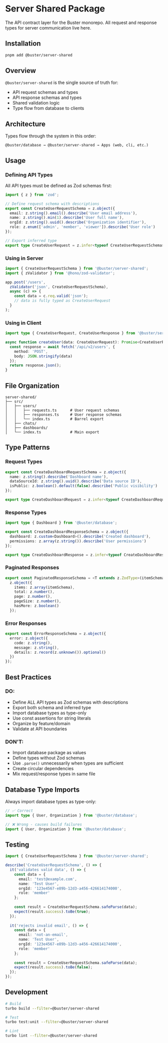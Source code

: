 # Server Shared Package

The API contract layer for the Buster monorepo. All request and response types for server communication live here.

## Installation

```bash
pnpm add @buster/server-shared
```

## Overview

`@buster/server-shared` is the single source of truth for:
- API request schemas and types
- API response schemas and types  
- Shared validation logic
- Type flow from database to clients

## Architecture

Types flow through the system in this order:
```
@buster/database → @buster/server-shared → Apps (web, cli, etc.)
```

## Usage

### Defining API Types

All API types must be defined as Zod schemas first:

```typescript
import { z } from 'zod';

// Define request schema with descriptions
export const CreateUserRequestSchema = z.object({
  email: z.string().email().describe('User email address'),
  name: z.string().min(1).describe('User full name'),
  orgId: z.string().uuid().describe('Organization identifier'),
  role: z.enum(['admin', 'member', 'viewer']).describe('User role')
});

// Export inferred type
export type CreateUserRequest = z.infer<typeof CreateUserRequestSchema>;
```

### Using in Server

```typescript
import { CreateUserRequestSchema } from '@buster/server-shared';
import { zValidator } from '@hono/zod-validator';

app.post('/users', 
  zValidator('json', CreateUserRequestSchema),
  async (c) => {
    const data = c.req.valid('json');
    // data is fully typed as CreateUserRequest
  }
);
```

### Using in Client

```typescript
import type { CreateUserRequest, CreateUserResponse } from '@buster/server-shared';

async function createUser(data: CreateUserRequest): Promise<CreateUserResponse> {
  const response = await fetch('/api/v2/users', {
    method: 'POST',
    body: JSON.stringify(data)
  });
  return response.json();
}
```

## File Organization

```
server-shared/
├── src/
│   ├── users/
│   │   ├── requests.ts      # User request schemas
│   │   ├── responses.ts     # User response schemas
│   │   └── index.ts         # Barrel export
│   ├── chats/
│   ├── dashboards/
│   └── index.ts             # Main export
```

## Type Patterns

### Request Types

```typescript
export const CreateDashboardRequestSchema = z.object({
  name: z.string().describe('Dashboard name'),
  dataSourceId: z.string().uuid().describe('Data source ID'),
  isPublic: z.boolean().default(false).describe('Public visibility')
});

export type CreateDashboardRequest = z.infer<typeof CreateDashboardRequestSchema>;
```

### Response Types

```typescript
import type { Dashboard } from '@buster/database';

export const CreateDashboardResponseSchema = z.object({
  dashboard: z.custom<Dashboard>().describe('Created dashboard'),
  permissions: z.array(z.string()).describe('User permissions')
});

export type CreateDashboardResponse = z.infer<typeof CreateDashboardResponseSchema>;
```

### Paginated Responses

```typescript
export const PaginatedResponseSchema = <T extends z.ZodType>(itemSchema: T) =>
  z.object({
    items: z.array(itemSchema),
    total: z.number(),
    page: z.number(),
    pageSize: z.number(),
    hasMore: z.boolean()
  });
```

### Error Responses

```typescript
export const ErrorResponseSchema = z.object({
  error: z.object({
    code: z.string(),
    message: z.string(),
    details: z.record(z.unknown()).optional()
  })
});
```

## Best Practices

### DO:
- Define ALL API types as Zod schemas with descriptions
- Export both schema and inferred type
- Import database types as type-only
- Use const assertions for string literals
- Organize by feature/domain
- Validate at API boundaries

### DON'T:
- Import database package as values
- Define types without Zod schemas
- Use `.parse()` unnecessarily when types are sufficient
- Create circular dependencies
- Mix request/response types in same file

## Database Type Imports

Always import database types as type-only:

```typescript
// ✅ Correct
import type { User, Organization } from '@buster/database';

// ❌ Wrong - causes build failures
import { User, Organization } from '@buster/database';
```

## Testing

```typescript
import { CreateUserRequestSchema } from '@buster/server-shared';

describe('CreateUserRequestSchema', () => {
  it('validates valid data', () => {
    const data = {
      email: 'test@example.com',
      name: 'Test User',
      orgId: '123e4567-e89b-12d3-a456-426614174000',
      role: 'member'
    };
    
    const result = CreateUserRequestSchema.safeParse(data);
    expect(result.success).toBe(true);
  });
  
  it('rejects invalid email', () => {
    const data = {
      email: 'not-an-email',
      name: 'Test User',
      orgId: '123e4567-e89b-12d3-a456-426614174000',
      role: 'member'
    };
    
    const result = CreateUserRequestSchema.safeParse(data);
    expect(result.success).toBe(false);
  });
});
```

## Development

```bash
# Build
turbo build --filter=@buster/server-shared

# Test
turbo test:unit --filter=@buster/server-shared

# Lint
turbo lint --filter=@buster/server-shared
```